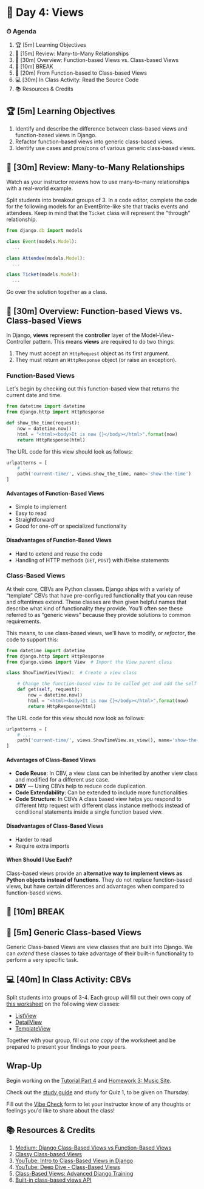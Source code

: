 # 📜 Day 4: Views

### ⏱ Agenda

1. 🏆 [5m] Learning Objectives
1. 📝 [15m] Review: Many-to-Many Relationships
1. 📖 [30m] Overview: Function-based Views vs. Class-based Views
1. 🌴 [10m] BREAK
1. 📝 [20m] From Function-based to Class-based Views
1. 💻 [30m] In Class Activity: Read the Source Code
1. 📚 Resources & Credits

## 🏆 [5m] Learning Objectives

1. Identify and describe the difference between class-based views and function-based views in Django.
1. Refactor function-based views into generic class-based views.
1. Identify use cases and pros/cons of various generic class-based views.

## 📝 [30m] Review: Many-to-Many Relationships

Watch as your instructor reviews how to use many-to-many relationships with a real-world example.

Split students into breakout groups of 3. In a code editor, complete the code for the following models for an EventBrite-like site that tracks events and attendees. Keep in mind that the `Ticket` class will represent the "through" relationship.

```js
from django.db import models

class Event(models.Model):
  ...

class Attendee(models.Model):
  ...

class Ticket(models.Model):
  ...
```

Go over the solution together as a class.

## 📖 [30m] Overview: Function-based Views vs. Class-based Views

In Django, **views** represent the **controller** layer of the Model-View-Controller pattern. This means **views** are required to do two things:

1. They must accept an `HttpRequest` object as its first argument.
2. They must return an `HttpResponse` object (or raise an exception).

### Function-Based Views

Let's begin by checking out this function-based view that returns the current date and time.

```python
from datetime import datetime
from django.http import HttpResponse

def show_the_time(request):
    now = datetime.now()
    html = "<html><body>It is now {}</body></html>".format(now)
    return HttpResponse(html)
```

The URL code for this view should look as follows:

```python
urlpatterns = [
    # ...
    path('current-time/', views.show_the_time, name='show-the-time')
]
```

#### Advantages of Function-Based Views

- Simple to implement
- Easy to read
- Straightforward
- Good for one-off or specialized functionality

#### Disadvantages of Function-Based Views

- Hard to extend and reuse the code
- Handling of HTTP methods (`GET`, `POST`) with if/else statements

### Class-Based Views

<!-- note: split into View & Generics sections -->

At their core, CBVs are Python classes. Django ships with a variety of “template” CBVs that have pre-configured functionality that you can reuse and oftentimes extend. These classes are then given helpful names that describe what kind of functionality they provide. You’ll often see these referred to as “generic views” because they provide solutions to common requirements.

This means, to use class-based views, we'll have to modify, or *refactor*, the code to support this:

```python
from datetime import datetime
from django.http import HttpResponse
from django.views import View  # Import the View parent class

class ShowTimeView(View):  # Create a view class

    # Change the function-based view to be called get and add the self param
    def get(self, request):
        now = datetime.now()
        html = "<html><body>It is now {}</body></html>".format(now)
        return HttpResponse(html)
```

The URL code for this view should now look as follows:

```python
urlpatterns = [
    # ...
    path('current-time/', views.ShowTimeView.as_view(), name='show-the-time')
]
```

#### Advantages of Class-Based Views

- **Code Reuse**: In CBV, a view class can be inherited by another view class and modified for a different use case.
- **DRY** — Using CBVs help to reduce code duplication.
- **Code Extendability**: Can be extended to include more functionalities
- **Code Structure**: In CBVs A class based view helps you respond to different http request with different class instance methods instead of conditional statements inside a single function based view.

#### Disadvantages of Class-Based Views

- Harder to read
- Require extra imports

#### When Should I Use Each?

Class-based views provide an **alternative way to implement views as Python objects instead of functions**. They do not replace function-based views, but have certain differences and advantages when compared to function-based views.

## 🌴 [10m] BREAK

## 📝 [5m] Generic Class-based Views

Generic Class-based Views are view classes that are built into Django. We can _extend_ these classes to take advantage of their built-in functionality to perform a very specific task.

## 💻 [40m] In Class Activity: CBVs

Split students into groups of 3-4. Each group will fill out their own copy of [this worksheet](https://docs.google.com/document/d/1lwAhYh6sYrzmduuzebQhXw2OIKBj1iOQFea9nba0ukE/edit?usp=sharing) on the following view classes:

  - [ListView](https://docs.djangoproject.com/en/2.2/ref/class-based-views/generic-display/#listview)
  - [DetailView](https://docs.djangoproject.com/en/2.2/ref/class-based-views/generic-display/#detailview)
  - [TemplateView](https://docs.djangoproject.com/en/2.2/ref/class-based-views/base/#templateview)

Together with your group, fill out _one copy_ of the worksheet and be prepared to present your findings to your peers.

## Wrap-Up

Begin working on the [Tutorial Part 4](https://docs.djangoproject.com/en/2.2/intro/tutorial04/) and [Homework 3: Music Site](Projects/03-music-site.md).

Check out the [study guide](Assessments/quiz-1.md) and study for Quiz 1, to be given on Thursday.

Fill out the [Vibe Check](https://make.sc/bew1.2-vibe-check) form to let your instructor know of any thoughts or feelings you'd like to share about the class!

## 📚 Resources & Credits

1. [Medium: Django Class-Based Views vs Function-Based Views](https://medium.com/@ksarthak4ever/django-class-based-views-vs-function-based-view-e74b47b2e41b)
1. [Classy Class-based Views](http://ccbv.co.uk/)
2. [YouTube: Intro to Class-Based Views in Django](https://www.youtube.com/watch?v=-tqhhT3R6VY)
3. [YouTube: Deep Dive - Class-Based Views](https://youtu.be/Qki2m5AyfWw)
4. [Class-Based Views: Advanced Django Training](https://django-advanced-training.readthedocs.io/en/latest/features/class-based-views/)
5. [Built-in class-based views API](https://docs.djangoproject.com/en/2.2/ref/class-based-views/)
